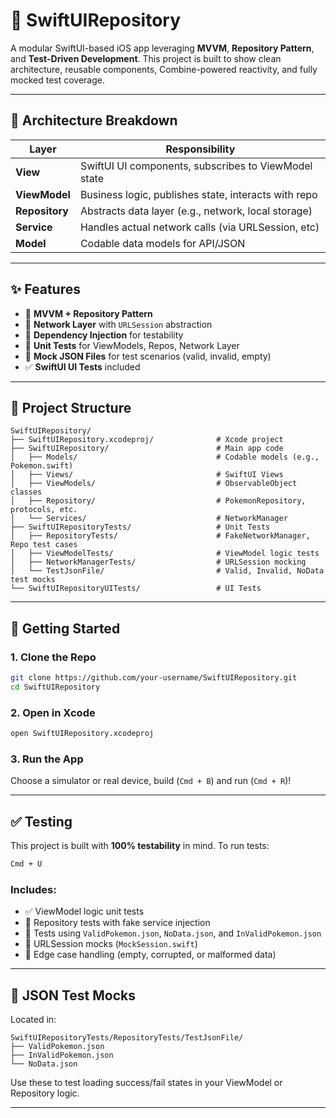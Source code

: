 # 🚀 SwiftUIRepository

A modular SwiftUI-based iOS app leveraging **MVVM**, **Repository Pattern**, and **Test-Driven Development**.
This project is built to show clean architecture, reusable components, Combine-powered reactivity, and fully mocked test coverage.

---

## 🧠 Architecture Breakdown

| Layer          | Responsibility                                          |
|----------------|---------------------------------------------------------|
| **View**       | SwiftUI UI components, subscribes to ViewModel state    |
| **ViewModel**  | Business logic, publishes state, interacts with repo    |
| **Repository** | Abstracts data layer (e.g., network, local storage)     |
| **Service**    | Handles actual network calls (via URLSession, etc)      |
| **Model**      | Codable data models for API/JSON                        |

---

## ✨ Features

- 🧱 **MVVM + Repository Pattern**
- 📡 **Network Layer** with `URLSession` abstraction
- 💉 **Dependency Injection** for testability
- 🧪 **Unit Tests** for ViewModels, Repos, Network Layer
- 📄 **Mock JSON Files** for test scenarios (valid, invalid, empty)
- ✅ **SwiftUI UI Tests** included

---

## 🧬 Project Structure

```
SwiftUIRepository/
├── SwiftUIRepository.xcodeproj/              # Xcode project
├── SwiftUIRepository/                        # Main app code
│   ├── Models/                               # Codable models (e.g., Pokemon.swift)
│   ├── Views/                                # SwiftUI Views
│   ├── ViewModels/                           # ObservableObject classes
│   ├── Repository/                           # PokemonRepository, protocols, etc.
│   └── Services/                             # NetworkManager
├── SwiftUIRepositoryTests/                   # Unit Tests
│   ├── RepositoryTests/                      # FakeNetworkManager, Repo test cases
│   ├── ViewModelTests/                       # ViewModel logic tests
│   ├── NetworkManagerTests/                  # URLSession mocking
│   └── TestJsonFile/                         # Valid, Invalid, NoData test mocks
└── SwiftUIRepositoryUITests/                 # UI Tests
```

---

## 🚀 Getting Started

### 1. Clone the Repo

```bash
git clone https://github.com/your-username/SwiftUIRepository.git
cd SwiftUIRepository
```

### 2. Open in Xcode

```bash
open SwiftUIRepository.xcodeproj
```

### 3. Run the App

Choose a simulator or real device, build (`Cmd + B`) and run (`Cmd + R`)!

---

## ✅ Testing

This project is built with **100% testability** in mind. To run tests:

```bash
Cmd + U
```

### Includes:

- ✅ ViewModel logic unit tests
- 🧪 Repository tests with fake service injection
- 📄 Tests using `ValidPokemon.json`, `NoData.json`, and `InValidPokemon.json`
- 🧼 URLSession mocks (`MockSession.swift`)
- 🔁 Edge case handling (empty, corrupted, or malformed data)

---

## 📁 JSON Test Mocks

Located in:

```
SwiftUIRepositoryTests/RepositoryTests/TestJsonFile/
├── ValidPokemon.json
├── InValidPokemon.json
└── NoData.json
```

Use these to test loading success/fail states in your ViewModel or Repository logic.

---
